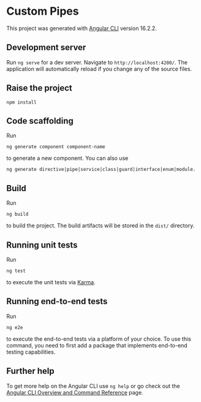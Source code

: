 # Custom Pipes

This project was generated with [Angular CLI](https://github.com/angular/angular-cli) version 16.2.2.

## Development server

Run `ng serve` for a dev server. Navigate to `http://localhost:4200/`. The application will automatically reload if you change any of the source files.

## Raise the project

```
npm install
```

## Code scaffolding

Run

```
ng generate component component-name
```

to generate a new component. You can also use

```
ng generate directive|pipe|service|class|guard|interface|enum|module.
```

## Build

Run

```
ng build
```

to build the project. The build artifacts will be stored in the `dist/` directory.

## Running unit tests

Run

```
ng test
```

to execute the unit tests via [Karma](https://karma-runner.github.io).

## Running end-to-end tests

Run

```
ng e2e
```

to execute the end-to-end tests via a platform of your choice. To use this command, you need to first add a package that implements end-to-end testing capabilities.

## Further help

To get more help on the Angular CLI use `ng help` or go check out the [Angular CLI Overview and Command Reference](https://angular.io/cli) page.
